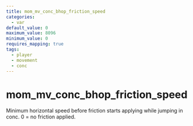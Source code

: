 ```yaml
---
title: mom_mv_conc_bhop_friction_speed
categories:
  - var
default_value: 0
maximum_value: 8096
minimum_value: 0
requires_mapping: true
tags:
  - player
  - movement
  - conc
---
```


# mom_mv_conc_bhop_friction_speed

Minimum horizontal speed before friction starts applying while jumping in conc. 0 = no friction applied.

